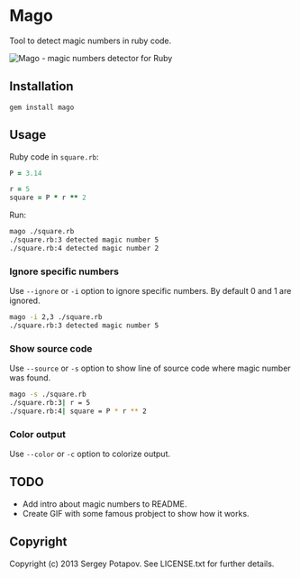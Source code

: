 # Mago

Tool to detect magic numbers in ruby code.

![Mago - magic numbers detector for Ruby](http://i1078.photobucket.com/albums/w484/greyblake/ruby-mago.png)

## Installation

```
gem install mago
```

## Usage

Ruby code in `square.rb`:
```ruby
P = 3.14

r = 5
square = P * r ** 2
```

Run:
```sh
mago ./square.rb
./square.rb:3 detected magic number 5
./square.rb:4 detected magic number 2
```

### Ignore specific numbers

Use `--ignore` or `-i` option to ignore specific numbers. By default 0 and 1 are ignored.

```sh
mago -i 2,3 ./square.rb
./square.rb:3 detected magic number 5
```

### Show source code

Use `--source` or `-s` option to show line of source code where magic number was found.

```sh
mago -s ./square.rb
./square.rb:3| r = 5
./square.rb:4| square = P * r ** 2
```

### Color output

Use `--color` or `-c` option to colorize output.

## TODO

* Add intro about magic numbers to README.
* Create GIF with some famous probject to show how it works.

## Copyright

Copyright (c) 2013 Sergey Potapov. See LICENSE.txt for
further details.

